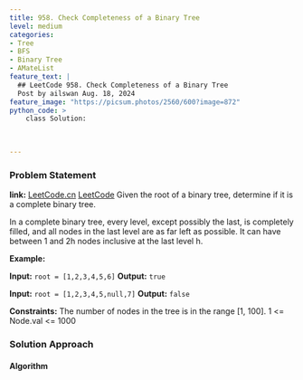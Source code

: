 ```yaml
---
title: 958. Check Completeness of a Binary Tree
level: medium
categories:
- Tree
- BFS
- Binary Tree
- AMateList
feature_text: |
  ## LeetCode 958. Check Completeness of a Binary Tree
  Post by ailswan Aug. 18, 2024
feature_image: "https://picsum.photos/2560/600?image=872"
python_code: >
    class Solution:
 
 

---
```


### Problem Statement
**link:**
[LeetCode.cn](https://leetcode.cn/problems/check-completeness-of-a-binary-tree/)
[LeetCode](https://leetcode.com/check-completeness-of-a-binary-tree/)
Given the root of a binary tree, determine if it is a complete binary tree.

In a complete binary tree, every level, except possibly the last, is completely filled, and all nodes in the last level are as far left as possible. It can have between 1 and 2h nodes inclusive at the last level h.

**Example:**

**Input:** `root = [1,2,3,4,5,6]`
**Output:** `true`

**Input:** `root = [1,2,3,4,5,null,7]`
**Output:** `false`

**Constraints:**
The number of nodes in the tree is in the range [1, 100].
1 <= Node.val <= 1000
 
### Solution Approach
 
#### Algorithm
 